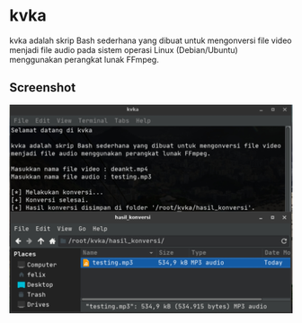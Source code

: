 # kvka

kvka adalah skrip Bash sederhana yang dibuat untuk mengonversi file video menjadi file audio pada sistem operasi Linux (Debian/Ubuntu) menggunakan perangkat lunak FFmpeg.

## Screenshot

![](https://github.com/rofidoang03/kvka/blob/main/img/kvka.jpg)
